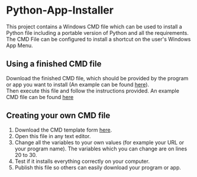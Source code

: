 # Python-App-Installer
This project contains a Windows CMD file which can be used to install a Python file including a portable version of Python and all the requirements.  
The CMD File can be configured to install a shortcut on the user's Windows App Menu.

## Using a finished CMD file
Download the finished CMD file, which should be provided by the program or app you want to install (An example can be found [here](https://github.com/shueppin/Python-App-Installer/tree/main/example_installer)).  
Then execute this file and follow the instructions provided.
An example CMD file can be found [here](https://github.com/shueppin/Python-App-Installer/blob/main/example_installer/example_windows_cmd.cmd)

## Creating your own CMD file
1. Download the CMD template form [here](https://github.com/shueppin/Python-App-Installer/tree/main/installer_templates).  
2. Open this file in any text editor.
3. Change all the variables to your own values (for example your URL or your program name). The variables which you can change are on lines 20 to 30.
4. Test if it installs everything correctly on your computer.
5. Publish this file so others can easily download your program or app.